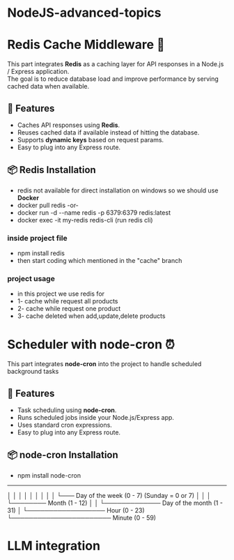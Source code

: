 # NodeJS-advanced-topics




# Redis Cache Middleware 📝

This part integrates **Redis** as a caching layer for API responses in a Node.js / Express application.  
The goal is to reduce database load and improve performance by serving cached data when available.  

## 🚀 Features
- Caches API responses using **Redis**.  
- Reuses cached data if available instead of hitting the database.  
- Supports **dynamic keys** based on request params.  
- Easy to plug into any Express route.  

## 📦 Redis Installation
- redis not available for direct installation on windows so we should use **Docker**
- docker pull redis -or-
- docker run -d --name redis -p 6379:6379 redis:latest
- docker exec -it my-redis redis-cli (run redis cli)

### inside project file
- npm install redis
- then start coding which mentioned in the "cache" branch

### project usage
- in this project we use redis for
- 1- cache while request all products
- 2- cache while request one product
- 3- cache deleted when add,update,delete products



# Scheduler with node-cron ⏰

This part integrates **node-cron** into the project to handle scheduled background tasks

## 🚀 Features
- Task scheduling using **node-cron**.
- Runs scheduled jobs inside your Node.js/Express app.
- Uses standard cron expressions.  
- Easy to plug into any Express route.  

## 📦 node-cron Installation
- npm install node-cron

*    *    *    *    *
│    │    │    │    │
│    │    │    │    └─── Day of the week (0 - 7) (Sunday = 0 or 7)
│    │    │    └──────── Month (1 - 12)
│    │    └───────────── Day of the month (1 - 31)
│    └────────────────── Hour (0 - 23)
└─────────────────────── Minute (0 - 59)


# LLM integration





